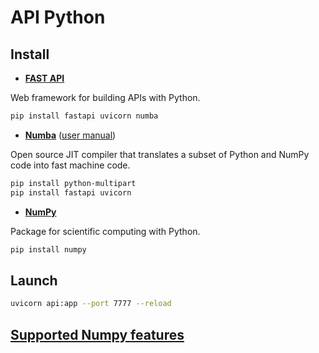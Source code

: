# API Python

## Install

- [**FAST API**](https://fastapi.tiangolo.com/)

Web framework for building APIs with Python.


```bash
pip install fastapi uvicorn numba
```
- [**Numba**](https://numba.pydata.org/) ([user manual](https://numba.readthedocs.io/en/stable/user/index.html))

Open source JIT compiler that translates a subset of Python and NumPy code into fast machine code.

```bash
pip install python-multipart
pip install fastapi uvicorn
```

- [**NumPy**](https://numpy.org/)

Package for scientific computing with Python.

```bash
pip install numpy
```

## Launch

```bash
uvicorn api:app --port 7777 --reload
```

## [Supported Numpy features](https://numba.pydata.org/numba-doc/dev/reference/numpysupported.html)




